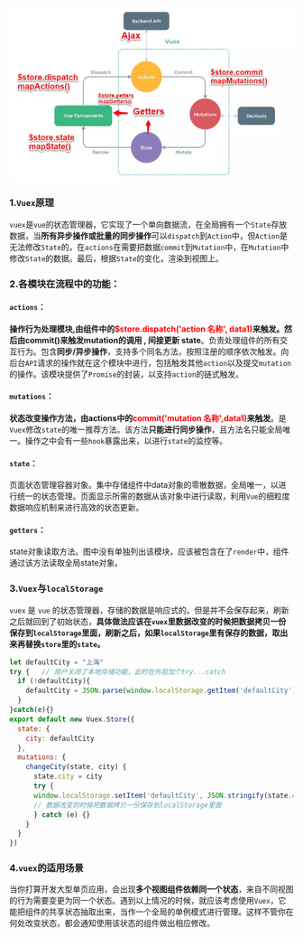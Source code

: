  

![vuex.png](images/vuex-1574674817234.png)

###  1.`Vuex`原理

`vuex`是`vue`的状态管理器，它实现了一个单向数据流，在全局拥有一个`State`存放数据，当**所有异步操作或批量的同步操作**可以`dispatch`到`Action`中，但`Action`是无法修改`State`的，在`actions`在需要把数据`commit`到`Mutation`中，在`Mutation`中修改`State`的数据。最后，根据`State`的变化，渲染到视图上。

### 2.各模块在流程中的功能：

#### `actions`：

**操作行为处理模块,由组件中的<font color='red'>$store.dispatch('action 名称', data1)</font>来触发。然后由commit()来触发mutation的调用 , 间接更新 state**。负责处理组件的所有交互行为。包含**同步/异步操作**，支持多个同名方法，按照注册的顺序依次触发。向后台`API`请求的操作就在这个模块中进行，包括触发其他`action`以及提交`mutation`的操作。该模块提供了`Promise`的封装，以支持`action`的链式触发。

#### `mutations`：

**状态改变操作方法，由actions中的<font color='red'>commit('mutation 名称',data1)</font>来触发**。是`Vuex`修改`state`的唯一推荐方法。该方法**只能进行同步操作**，且方法名只能全局唯一。操作之中会有一些`hook`暴露出来，以进行`state`的监控等。

#### `state`：

页面状态管理容器对象。集中存储组件中data对象的零散数据，全局唯一，以进行统一的状态管理。页面显示所需的数据从该对象中进行读取，利用`Vue`的细粒度数据响应机制来进行高效的状态更新。

#### `getters`：

state对象读取方法。图中没有单独列出该模块，应该被包含在了`render`中，组件通过该方法读取全局state对象。

### 3.`Vuex`与`localStorage`

`vuex` 是 `vue` 的状态管理器，存储的数据是响应式的。但是并不会保存起来，刷新之后就回到了初始状态，**具体做法应该在`vuex`里数据改变的时候把数据拷贝一份保存到`localStorage`里面，刷新之后，如果`localStorage`里有保存的数据，取出来再替换`store`里的`state`。**

```JavaScript
let defaultCity = "上海"
try {   // 用户关闭了本地存储功能，此时在外层加个try...catch
  if (!defaultCity){
    defaultCity = JSON.parse(window.localStorage.getItem('defaultCity'))
  }
}catch(e){}
export default new Vuex.Store({
  state: {
    city: defaultCity
  },
  mutations: {
    changeCity(state, city) {
      state.city = city
      try {
      window.localStorage.setItem('defaultCity', JSON.stringify(state.city));
      // 数据改变的时候把数据拷贝一份保存到localStorage里面
      } catch (e) {}
    }
  }
})
```

### 4.`vuex`的适用场景

当你打算开发大型单页应用，会出现**多个视图组件依赖同一个状态**，来自不同视图的行为需要变更为同一个状态。遇到以上情况的时候，就应该考虑使用`Vuex`，它能把组件的共享状态抽取出来，当作一个全局的单例模式进行管理。这样不管你在何处改变状态，都会通知使用该状态的组件做出相应修改。